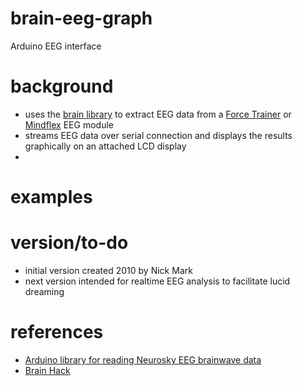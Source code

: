 # brain-eeg-graph
Arduino EEG interface

# background
- uses the [brain library](https://github.com/kitschpatrol/Brain) to extract EEG data from a [Force Trainer](https://www.amazon.com/Star-Wars-Science-Force-Trainer/dp/B001UZHASY) or [Mindflex](https://www.amazon.com/Mattel-P2639-Mindflex-Game/dp/B001UEUHCG) EEG module
- streams EEG data over serial connection and displays the results graphically on an attached LCD display
- 

# examples


# version/to-do
- initial version created 2010 by Nick Mark
- next version intended for realtime EEG analysis to facilitate lucid dreaming

# references
- [Arduino library for reading Neurosky EEG brainwave data](https://github.com/kitschpatrol/Brain)
- [Brain Hack](http://www.frontiernerds.com/brain-hack)

